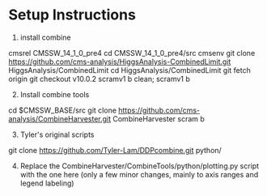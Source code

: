 Setup Instructions
==================
1. install combine

cmsrel CMSSW_14_1_0_pre4
cd CMSSW_14_1_0_pre4/src
cmsenv
git clone https://github.com/cms-analysis/HiggsAnalysis-CombinedLimit.git HiggsAnalysis/CombinedLimit
cd HiggsAnalysis/CombinedLimit
git fetch origin
git checkout v10.0.2
scramv1 b clean; scramv1 b

2. Install combine tools

cd $CMSSW_BASE/src
git clone https://github.com/cms-analysis/CombineHarvester.git CombineHarvester
scram b

3. Tyler's original scripts

git clone https://github.com/Tyler-Lam/DDPcombine.git python/

4. Replace the CombineHarvester/CombineTools/python/plotting.py script with the one here (only a few minor changes, mainly to axis ranges and legend labeling)